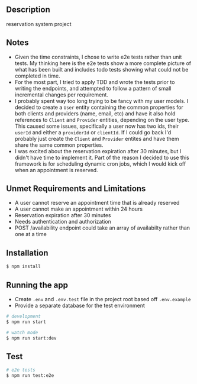 ## Description

reservation system project

## Notes

- Given the time constraints, I chose to write e2e tests rather than unit tests. My thinking here is the e2e tests show a more complete picture of what has been built and includes todo tests showing what could not be completed in time.
- For the most part, I tried to apply TDD and wrote the tests prior to writing the endpoints, and attempted to follow a pattern of small incremental changes per requirement.
- I probably spent way too long trying to be fancy with my user models. I decided to create a `User` entity containing the common properties for both clients and providers (name, email, etc) and have it also hold references to `Client` and `Provider` entities, depending on the user type. This caused some issues, specifically a user now has two ids, their `userId` and either a `providerId` or `clientId`. If I could go back I'd probably just create the `Client` and `Provider` entites and have them share the same common properties.
- I was excited about the reservation expiration after 30 minutes, but I didn't have time to implement it. Part of the reason I decided to use this framework is for scheduling dynamic cron jobs, which I would kick off when an appointment is reserved.

## Unmet Requirements and Limitations

- A user cannot reserve an appointment time that is already reserved
- A user cannot make an appointment within 24 hours
- Reservation expiration after 30 minutes
- Needs authentication and authorization
- POST /availability endpoint could take an array of availabilty rather than one at a time

## Installation

```bash
$ npm install
```

## Running the app

- Create `.env` and `.env.test` file in the project root based off `.env.example`
- Provide a separate database for the test environment

```bash
# development
$ npm run start

# watch mode
$ npm run start:dev
```

## Test

```bash
# e2e tests
$ npm run test:e2e
```
